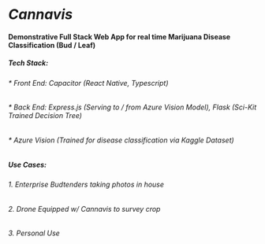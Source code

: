 # *Cannavis*
#### Demonstrative Full Stack Web App for real time Marijuana Disease Classification (Bud / Leaf)
##### __Tech Stack__:
###### * Front End: Capacitor (React Native, Typescript)
###### * Back End: Express.js (Serving to / from Azure Vision Model), Flask (Sci-Kit Trained Decision Tree)
###### * Azure Vision (Trained for disease classification via Kaggle Dataset)

##### Use Cases: 
###### 1. Enterprise Budtenders taking photos in house
###### 2. Drone Equipped w/ Cannavis to survey crop
###### 3. Personal Use
  
